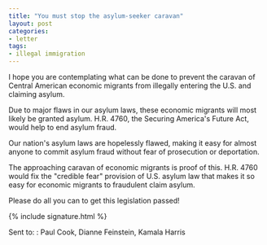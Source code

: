 ```yaml
---
title: "You must stop the asylum-seeker caravan"
layout: post
categories:
- letter
tags:
- illegal immigration
---
```


I hope you are contemplating what can be done to prevent the caravan of Central American economic migrants from illegally entering the U.S. and claiming asylum.

Due to major flaws in our asylum laws, these economic migrants will most likely be granted asylum. H.R. 4760, the Securing America's Future Act, would help to end asylum fraud.

Our nation's asylum laws are hopelessly flawed, making it easy for almost anyone to commit asylum fraud without fear of prosecution or deportation.

The approaching caravan of economic migrants is proof of this. H.R. 4760 would fix the "credible fear" provision of U.S. asylum law that makes it so easy for economic migrants to fraudulent claim asylum.

Please do all you can to get this legislation passed!

{% include signature.html %}

Sent to:
: Paul Cook, Dianne Feinstein, Kamala Harris
